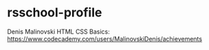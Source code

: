 # rsschool-profile
Denis Malinovski HTML CSS Basics: https://www.codecademy.com/users/MalinovskiDenis/achievements
